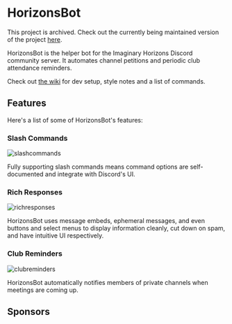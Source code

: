# HorizonsBot
This project is archived. Check out the currently being maintained version of the project [here](https://github.com/Imaginary-Horizons-Productions/HorizonsBot).

HorizonsBot is the helper bot for the Imaginary Horizons Discord community server. It automates channel petitions and periodic club attendance reminders.

Check out [the wiki](https://github.com/Imaginary-Horizons-Productions/HorizonsBot/wiki) for dev setup, style notes and a list of commands.

## Features
Here's a list of some of HorizonsBot's features:
### Slash Commands
![slashcommands](https://user-images.githubusercontent.com/6503151/160178545-7821c96c-24f2-456f-b40f-0bfa3964667c.png)

Fully supporting slash commands means command options are self-documented and integrate with Discord's UI.

### Rich Responses
![richresponses](https://user-images.githubusercontent.com/6503151/160178846-dbdf1ad3-6494-499d-90c5-ca1c8585c125.png)

HorizonsBot uses message embeds, ephemeral messages, and even buttons and select menus to display information cleanly, cut down on spam, and have intuitive UI respectively.

### Club Reminders
![clubreminders](https://user-images.githubusercontent.com/6503151/160179074-14432176-9dcd-472b-9a81-4668d8190f10.png)

HorizonsBot automatically notifies members of private channels when meetings are coming up. 

## Sponsors

<!-- sponsors --><!-- sponsors -->
